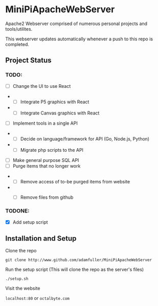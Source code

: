 # MiniPiApacheWebServer
Apache2 Webserver comprised of numerous personal projects and tools/utilites.

This webserver updates automatically whenever a push to this repo is completed.

## Project Status

### TODO:
- [ ] Change the UI to use React
- - [ ] Integrate P5 graphics with React
- - [ ] Integrate Canvas graphics with React
- [ ] Implement tools in a single API
- - [ ] Decide on language/framework for API (Go, Node.js, Python)
- - [ ] Migrate php scripts to the API
- [ ] Make general purpose SQL API
- [ ] Purge items that no longer work
- - [ ] Remove access of to-be purged items from website
- - [ ] Remove files from github


### TODONE:
- [x] Add setup script

## Installation and Setup

Clone the repo

`git clone http://www.github.com/adamfuller/MiniPiApacheWebServer`

Run the setup script (This will clone the repo as the server's files)

`./setup.sh`

Visit the website

`localhost:80` or `octalbyte.com`

